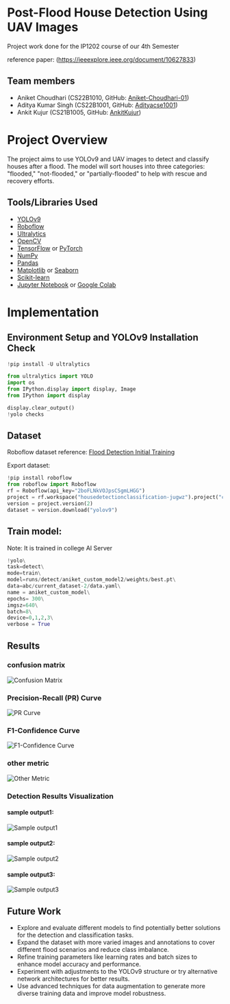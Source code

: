 
# Post-Flood House Detection Using UAV Images
Project work done for the IP1202 course of our 4th Semester

reference paper: (https://ieeexplore.ieee.org/document/10627833)

## Team members
- Aniket Choudhari (CS22B1010, GitHub: [Aniket-Choudhari-01](https://github.com/Aniket-Choudhari-01))
- Aditya Kumar Singh (CS22B1001, GitHub: [Adityacse1001](https://github.com/Adityacse1001/Adityacse1001))
- Ankit Kujur (CS21B1005, GitHub: [AnkitKujur](https://github.com/Akitkujur025))

# Project Overview
The project aims to use YOLOv9 and UAV images to detect and classify houses after a flood. The model will sort houses into three categories: "flooded," "not-flooded," or "partially-flooded" to help with rescue and recovery efforts.

## Tools/Libraries Used
- [YOLOv9](https://github.com/ultralytics/ultralytics)
- [Roboflow](https://roboflow.com/)
- [Ultralytics](https://github.com/ultralytics/ultralytics)
- [OpenCV](https://opencv.org/)
- [TensorFlow](https://www.tensorflow.org/) or [PyTorch](https://pytorch.org/)
- [NumPy](https://numpy.org/)
- [Pandas](https://pandas.pydata.org/)
- [Matplotlib](https://matplotlib.org/) or [Seaborn](https://seaborn.pydata.org/)
- [Scikit-learn](https://scikit-learn.org/)
- [Jupyter Notebook](https://jupyter.org/) or [Google Colab](https://colab.research.google.com/)


# Implementation

## Environment Setup and YOLOv9 Installation Check

```python
!pip install -U ultralytics

from ultralytics import YOLO
import os
from IPython.display import display, Image
from IPython import display

display.clear_output()
!yolo checks
```
## Dataset 
Roboflow dataset reference: [Flood Detection Initial Training](https://app.roboflow.com/housedetectionclassification-jugwz/flood_detection_initial_training-b8i0u/1)


Export dataset:
```python
!pip install roboflow
from roboflow import Roboflow
rf = Roboflow(api_key="2boFLNkVOJpsCSgmLHGG")
project = rf.workspace("housedetectionclassification-jugwz").project("current_dataset")
version = project.version(2)
dataset = version.download("yolov9")
```

## Train model:
Note: It is trained in college AI Server
```python
!yolo\
task=detect\
mode=train\
model=runs/detect/aniket_custom_model2/weights/best.pt\
data=abc/current_dataset-2/data.yaml\
name = aniket_custom_model\
epochs= 300\
imgsz=640\
batch=8\
device=0,1,2,3\
verbose = True
```
## Results

### confusion matrix
![Confusion Matrix](results/confusion%20matrix.jpg)

### Precision-Recall (PR) Curve
![PR Curve](results/PR%20curve.jpg)

### F1-Confidence Curve
![F1-Confidence Curve](results/F1-Confidence%20Curve.jpg)
### other metric
![Other Metric](results/other%20metric.jpg)
### Detection Results Visualization
#### sample output1:
![Sample output1](results/output.jpg)
#### sample output2:
![Sample output2](results/output1.jpg)
#### sample output3:
![Sample output3](results/output2.jpg)

## Future Work
- Explore and evaluate different models to find potentially better solutions for the detection and classification tasks.
- Expand the dataset with more varied images and annotations to cover different flood scenarios and reduce class imbalance.
- Refine training parameters like learning rates and batch sizes to enhance model accuracy and performance.
- Experiment with adjustments to the YOLOv9 structure or try alternative network architectures for better results.
- Use advanced techniques for data augmentation to generate more diverse training data and improve model robustness.








